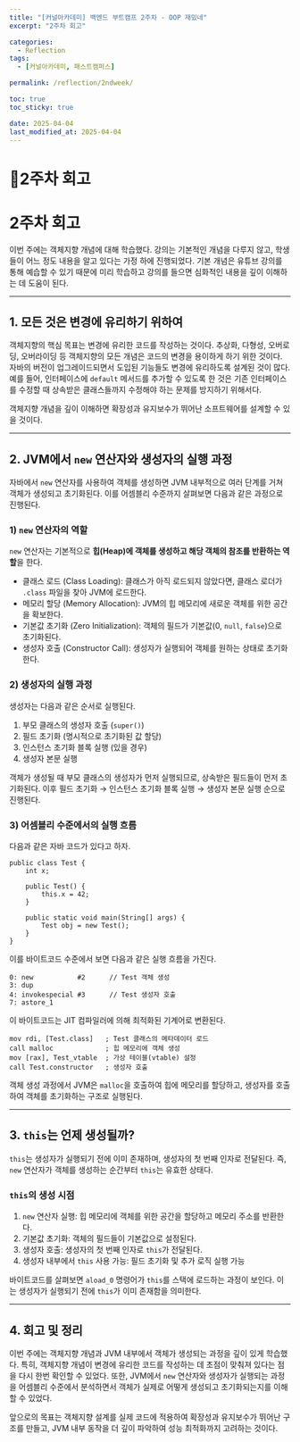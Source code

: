 ```yaml
---
title: "[커널아카데미] 백엔드 부트캠프 2주차 - OOP 재밌네"
excerpt: "2주차 회고"

categories:
  - Reflection
tags:
  - [커널아카데미, 패스트캠퍼스]

permalink: /reflection/2ndweek/

toc: true
toc_sticky: true

date: 2025-04-04
last_modified_at: 2025-04-04
---
```


# 📜2주차 회고

# 2주차 회고

이번 주에는 객체지향 개념에 대해 학습했다. 강의는 기본적인 개념을 다루지 않고, 학생들이 어느 정도 내용을 알고 있다는 가정 하에 진행되었다. 기본 개념은 유튜브 강의를 통해 예습할 수 있기 때문에 미리 학습하고 강의를 들으면 심화적인 내용을 깊이 이해하는 데 도움이 된다.

---

## 1. 모든 것은 변경에 유리하기 위하여

객체지향의 핵심 목표는 변경에 유리한 코드를 작성하는 것이다. 추상화, 다형성, 오버로딩, 오버라이딩 등 객체지향의 모든 개념은 코드의 변경을 용이하게 하기 위한 것이다. 자바의 버전이 업그레이드되면서 도입된 기능들도 변경에 유리하도록 설계된 것이 많다. 예를 들어, 인터페이스에 `default` 메서드를 추가할 수 있도록 한 것은 기존 인터페이스를 수정할 때 상속받은 클래스들까지 수정해야 하는 문제를 방지하기 위해서다.

객체지향 개념을 깊이 이해하면 확장성과 유지보수가 뛰어난 소프트웨어를 설계할 수 있을 것이다.

---

## 2. JVM에서 `new` 연산자와 생성자의 실행 과정

자바에서 `new` 연산자를 사용하여 객체를 생성하면 JVM 내부적으로 여러 단계를 거쳐 객체가 생성되고 초기화된다. 이를 어셈블리 수준까지 살펴보면 다음과 같은 과정으로 진행된다.

### 1) `new` 연산자의 역할

`new` 연산자는 기본적으로 **힙(Heap)에 객체를 생성하고 해당 객체의 참조를 반환하는 역할**을 한다.

- 클래스 로드 (Class Loading): 클래스가 아직 로드되지 않았다면, 클래스 로더가 `.class` 파일을 찾아 JVM에 로드한다.
- 메모리 할당 (Memory Allocation): JVM의 힙 메모리에 새로운 객체를 위한 공간을 확보한다.
- 기본값 초기화 (Zero Initialization): 객체의 필드가 기본값(0, `null`, `false`)으로 초기화된다.
- 생성자 호출 (Constructor Call): 생성자가 실행되어 객체를 원하는 상태로 초기화한다.

### 2) 생성자의 실행 과정

생성자는 다음과 같은 순서로 실행된다.

1. 부모 클래스의 생성자 호출 (`super()`)
2. 필드 초기화 (명시적으로 초기화된 값 할당)
3. 인스턴스 초기화 블록 실행 (있을 경우)
4. 생성자 본문 실행

객체가 생성될 때 부모 클래스의 생성자가 먼저 실행되므로, 상속받은 필드들이 먼저 초기화된다. 이후 필드 초기화 → 인스턴스 초기화 블록 실행 → 생성자 본문 실행 순으로 진행된다.

### 3) 어셈블리 수준에서의 실행 흐름

다음과 같은 자바 코드가 있다고 하자.

```
public class Test {
    int x;

    public Test() {
        this.x = 42;
    }

    public static void main(String[] args) {
        Test obj = new Test();
    }
}
```

이를 바이트코드 수준에서 보면 다음과 같은 실행 흐름을 가진다.

```
0: new           #2      // Test 객체 생성
3: dup
4: invokespecial #3      // Test 생성자 호출
7: astore_1
```

이 바이트코드는 JIT 컴파일러에 의해 최적화된 기계어로 변환된다.

```
mov rdi, [Test.class]   ; Test 클래스의 메타데이터 로드
call malloc             ; 힙 메모리에 객체 생성
mov [rax], Test_vtable  ; 가상 테이블(vtable) 설정
call Test.constructor   ; 생성자 호출
```

객체 생성 과정에서 JVM은 `malloc`을 호출하여 힙에 메모리를 할당하고, 생성자를 호출하여 객체를 초기화하는 구조로 실행된다.

---

## 3. `this`는 언제 생성될까?

`this`는 생성자가 실행되기 전에 이미 존재하며, 생성자의 첫 번째 인자로 전달된다. 즉, `new` 연산자가 객체를 생성하는 순간부터 `this`는 유효한 상태다.

### `this`의 생성 시점

1. `new` 연산자 실행: 힙 메모리에 객체를 위한 공간을 할당하고 메모리 주소를 반환한다.
2. 기본값 초기화: 객체의 필드들이 기본값으로 설정된다.
3. 생성자 호출: 생성자의 첫 번째 인자로 `this`가 전달된다.
4. 생성자 내부에서 `this` 사용 가능: 필드 초기화 및 추가 로직 실행 가능

바이트코드를 살펴보면 `aload_0` 명령어가 `this`를 스택에 로드하는 과정이 보인다. 이는 생성자가 실행되기 전에 `this`가 이미 존재함을 의미한다.

---

## 4. 회고 및 정리

이번 주에는 객체지향 개념과 JVM 내부에서 객체가 생성되는 과정을 깊이 있게 학습했다. 특히, 객체지향 개념이 변경에 유리한 코드를 작성하는 데 초점이 맞춰져 있다는 점을 다시 한번 확인할 수 있었다. 또한, JVM에서 `new` 연산자와 생성자가 실행되는 과정을 어셈블리 수준에서 분석하면서 객체가 실제로 어떻게 생성되고 초기화되는지를 이해할 수 있었다.

앞으로의 목표는 객체지향 설계를 실제 코드에 적용하여 확장성과 유지보수가 뛰어난 구조를 만들고, JVM 내부 동작을 더 깊이 파악하여 성능 최적화까지 고려하는 것이다.